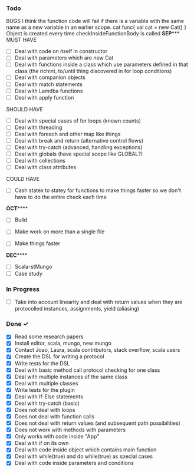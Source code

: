 


### Todo
BUGS
I think the function code will fail if there is a variable with 
the same name as a new variable in an earlier scope.
cat
func{
	val cat = new Cat()
}
Object is created every time checkInsideFunctionBody is called
************SEP***************
MUST HAVE
- [ ] Deal with code on itself in constructor
- [ ] Deal with parameters which are new Cat
- [ ] Deal with functions inside a class which use parameters defined in that class (the richint, to/until thing discovered in for loop conditions)
- [ ] Deal with companion objects
- [ ] Deal with match statements
- [ ] Deal with Lamdba functions
- [ ] Deal with apply function

SHOULD HAVE
- [ ] Deal with special cases of for loops (known counts)
- [ ] Deal with threading
- [ ] Deal with foreach and other map like things
- [ ] Deal with break and return (alternative control flows)
- [ ] Deal with try-catch (advanced, handling exceptions)
- [ ] Deal with globals (have special scope like GLOBAL?)
- [ ] Deal with collections
- [ ] Deal with class attributes

COULD HAVE
- [ ] Cash statex to statey for functions to make things faster so we don't have to do the entire check each time 


************OCT****************
- [ ] Build
- [ ] Make work on more than a single file
- [ ] Make things faster


************DEC****************
- [ ] Scala-stMungo
- [ ] Case study 

### In Progress
- [ ] Take into account linearity and deal with return values when they are protocolled instances, assignments, yield (aliasing)

### Done ✓

- [x] Read some research papers
- [x] Install editor, scala, mungo, new mungo
- [x] Contact Joao, Laura, scala contributors, stack overflow, scala users
- [x] Create the DSL for writing a protocol
- [x] Write tests for the DSL
- [x] Deal with basic method call protocol checking for one class
- [x] Deal with multiple instances of the same class
- [x] Deal with multiple classes
- [x] Write tests for the plugin
- [x] Deal with If-Else statements 
- [x] Deal with try-catch (basic)
- [x] Does not deal with loops
- [x] Does not deal with function calls
- [x] Does not deal with return values (and subsequent path possibilities)
- [x] Does not work with methods with parameters
- [x] Only works with code inside "App"
- [x] Deal with if on its own
- [x] Deal with code inside object which contains main function 
- [x] Deal with while(true) and do while(true) as special cases
- [x] Deal with code inside parameters and conditions
